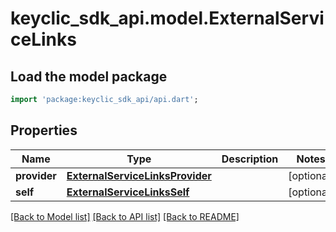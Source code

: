 # keyclic_sdk_api.model.ExternalServiceLinks

## Load the model package
```dart
import 'package:keyclic_sdk_api/api.dart';
```

## Properties
Name | Type | Description | Notes
------------ | ------------- | ------------- | -------------
**provider** | [**ExternalServiceLinksProvider**](ExternalServiceLinksProvider.md) |  | [optional] 
**self** | [**ExternalServiceLinksSelf**](ExternalServiceLinksSelf.md) |  | [optional] 

[[Back to Model list]](../README.md#documentation-for-models) [[Back to API list]](../README.md#documentation-for-api-endpoints) [[Back to README]](../README.md)


